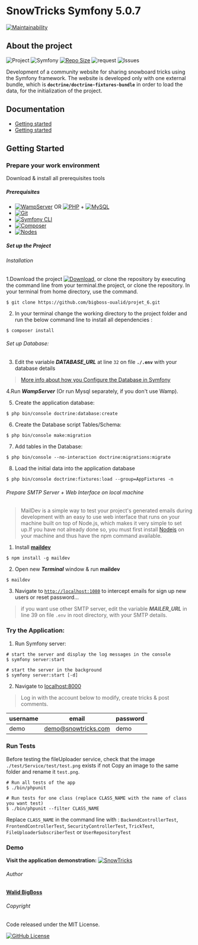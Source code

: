 # SnowTricks Symfony 5.0.7

[![Maintainability](https://api.codeclimate.com/v1/badges/a744ca7deb74463ec50a/maintainability)](https://codeclimate.com/github/bigboss-oualid/projet_6/maintainability)

## About the project

![Project](https://img.shields.io/badge/Project-6-FF4500.svg)
![Symfony](https://img.shields.io/badge/Symfony-v5.0.7-45CB3E)
[![Repo Size](https://img.shields.io/github/repo-size/bigboss-oualid/projet_6?label=Repo+Size)](https://github.com/bigboss-oualid/projet_6/tree/master)
![request](https://img.shields.io/github/issues-pr-closed/bigboss-oualid/projet_6?color=33FFCC)
![Issues](https://img.shields.io/github/issues-closed/bigboss-oualid/projet_6?logo=logo)

Development of a community website for sharing snowboard tricks using the Symfony framework. The website is developed only with one external bundle, which is **```doctrine/doctrine-fixtures-bundle```** in order to load the data, for the initialization of the project.

## Documentation

* [Getting started](#try-the-application)
* [Getting started](#try-the-application)

## Getting Started

### Prepare your work environment

Download & install all prerequisites tools

##### Prerequisites
* [![WampServer](https://img.shields.io/badge/WampServer-v3.2.0-F70094)](https://www.wampserver.com/) OR [![PHP](https://img.shields.io/badge/PHP-%3E%3D7.4.7-7377AD)](https://www.php.net/manual/fr/install.php) + [![MySQL](https://img.shields.io/badge/MySQL-v8.0.19-DF6900)](https://dev.mysql.com/downloads/mysql/#downloads)
* [![Git](https://img.shields.io/badge/Git-v2.27-E94E31)](https://git-scm.com/download)
* [![Symfony CLI](https://img.shields.io/badge/Symfony_CLI-v4.20-000000)](https://symfony.com/download)
* [![Composer](https://img.shields.io/badge/Composer-v1.10.13-5F482F)](https://getcomposer.org/download)
* [![Nodes](https://img.shields.io/badge/Nodejs-v14.5.0-026E00)](https://nodejs.org)

##### Set up the Project
###### Installation
1.Download the project [![Download](https://img.shields.io/badge/-Here-D3D345)](https://codeload.github.com/bigboss-oualid/projet_6/zip/master "click to start download"), or clone the repository by executing the command line from your terminal.the project, or clone the repository. In your terminal from home directory, use the command.
```shell
$ git clone https://github.com/bigboss-oualid/projet_6.git
```

2. In your terminal change the working directory to the project folder and run the below command line to install all dependencies :
```shell 
$ composer install
```


###### Set up Database:
3. Edit the variable ***DATABASE_URL*** at line ``32`` on file **```./.env```** with your database details
 
 > [More info about how you Configure the Database in Symfony](https://symfony.com/doc/current/doctrine.html#configuring-the-database)
 
4.Run ***WampServer*** (Or run Mysql separately, if you don't use Wamp).

5. Create the application database: 
```shell 
$ php bin/console doctrine:database:create
```
6. Create the Database script Tables/Schema:
```shell
$ php bin/console make:migration
```

7. Add tables in the Database:
```shell 
$ php bin/console --no-interaction doctrine:migrations:migrate
```

8. Load the initial data into the application database
```shell 
$ php bin/console doctrine:fixtures:load --group=AppFixtures -n
```

###### Prepare SMTP Server + Web Interface on local machine
> MailDev is a simple way to test your project's generated emails during development with an easy to use web interface
 that runs on your machine built on top of Node.js, which makes it very simple to set up.If you have not already done so, you must first install [Nodejs](https://nodejs.org/fr/) on your machine and thus have the npm command available.

1. Install **[maildev](https://maildev.github.io/maildev/)**
```shell 
$ npm install -g maildev
```
2. Open new ***Terminal*** window & run **maildev**

```shell 
$ maildev
```
3. Navigate to [```http://localhost:1080```](http://localhost:1080) to intercept emails for sign up new users or reset password...

> if you want use other SMTP server, edit the variable ***MAILER_URL*** in line 39 on file ```.env``` in root directory, with your SMTP details. 


### Try the Application:
1. Run Symfony server:
```shell 
# start the server and display the log messages in the console
$ symfony server:start
 
# start the server in the background
$ symfony server:start [-d] 
```
2. Navigate to [localhost:8000](http://localhost:8000) 
> Log in with the account below to modify, create tricks & post comments.

username | email               | password
-------- | ------------------- | --------
demo     | demo@snowtricks.com | demo  
 
### Run Tests
Before testing the fileUploader service, check that the image `./test/Service/test/test.png` exists if not Copy an 
image to the same folder and rename it `test.png`.
```shell
# Run all tests of the app
$ ./bin/phpunit

# Run tests for one class (replace CLASS_NAME with the name of class you want test)
$ ./bin/phpunit --filter CLASS_NAME
```

Replace ``CLASS_NAME`` in the command line with :
`BackendControllerTest`, `FrontendControllerTest`, `SecurityControllerTest`, `TrickTest`, `FileUploaderSubscriberTest` or `UserRepositoryTest`

### Demo
**Visit the application demonstration:**  [![SnowTricks](https://img.shields.io/badge/-SnowTricks-FF4500.svg)](https://snowtricks.it-bigboss.de/ "Jimmy Sweat")

 
###### Author
[**Walid BigBoss**](https://it-bigboss.de)

###### Copyright

Code released under the MIT License.

[![GitHub License](https://img.shields.io/github/license/bigboss-oualid/projet_6.svg?label=License)](https://github.com/bigboss-oualid/projet_6/blob/master/LICENSE.md)

 
